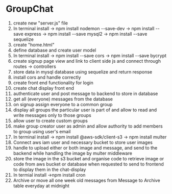 # GroupChat
1. create new "server.js" file
2. In terminal install 
-> npm install nodemon --save-dev
-> npm install --save express
-> npm install --save mysql2
-> npm install --save sequelize
3. create "home.html"
4. define database and create user model
5. In terminal install
-> npm install --save cors
-> npm install --save bycrypt
6. create signup page view and link to client side js and connect through routes -> controllers
7. store data in mysql database using sequelize and return response 
8. install cors and handle correctly
9. create front end functionality for login
10. create chat display front end 
11. authenticate user and post message to backend to store in database 
12. get all (everyone) messages from the database
13. on signup assign everyone to a common group
14. display all groups the particular user is part of and allow to read and write messages only to those groups
15. allow user to create custom groups 
16. make group creator user as admin and allow authority to add members to group using user's email
17. In terminal install 
-> npm install @aws-sdk/client-s3
-> npm install multer 
18. Connect aws iam user and necessary bucket to store user images
19. handle to upload either or both image and message, and send to the backend while handling the image by multer middleware
20. store the image in the s3 bucket and organise code to retrieve image or code from aws bucket or database when requested to send to frontend to display them in the chat-display
21. In termial install
->npm install cron
22. Archive or move all one week old messages from Message to Archive table everyday at midnight 